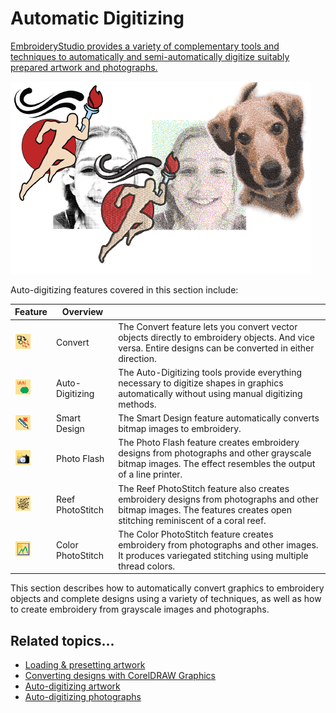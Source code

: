 # Automatic Digitizing

[EmbroideryStudio provides a variety of complementary tools and techniques to automatically and semi-automatically digitize suitably prepared artwork and photographs.](../../glossary/glossary)

![AutoDigitizingSample.png](assets/AutoDigitizingSample.png)

Auto-digitizing features covered in this section include:

| Feature                                                                    | Overview          |                                                                                                                                                                         |
| -------------------------------------------------------------------------- | ----------------- | ----------------------------------------------------------------------------------------------------------------------------------------------------------------------- |
| ![ConvertGraphicsToEmbroidery.png](assets/ConvertGraphicsToEmbroidery.png) | Convert           | The Convert feature lets you convert vector objects directly to embroidery objects. And vice versa. Entire designs can be converted in either direction.                |
| ![TatamiFillWithoutHoles.png](assets/TatamiFillWithoutHoles.png)           | Auto-Digitizing   | The Auto-Digitizing tools provide everything necessary to digitize shapes in graphics automatically without using manual digitizing methods.                            |
| ![SmartDesign.png](assets/SmartDesign.png)                                 | Smart Design      | The Smart Design feature automatically converts bitmap images to embroidery.                                                                                            |
| ![PhotoFlash.png](assets/PhotoFlash.png)                                   | Photo Flash       | The Photo Flash feature creates embroidery designs from photographs and other grayscale bitmap images. The effect resembles the output of a line printer.               |
| ![ReefPhotoStitch.png](assets/ReefPhotoStitch.png)                         | Reef PhotoStitch  | The Reef PhotoStitch feature also creates embroidery designs from photographs and other bitmap images. The features creates open stitching reminiscent of a coral reef. |
| ![ColorPhotoStitch.png](assets/ColorPhotoStitch.png)                       | Color PhotoStitch | The Color PhotoStitch feature creates embroidery from photographs and other images. It produces variegated stitching using multiple thread colors.                      |

This section describes how to automatically convert graphics to embroidery objects and complete designs using a variety of techniques, as well as how to create embroidery from grayscale images and photographs.

## Related topics...

- [Loading & presetting artwork](Loading_presetting_artwork)
- [Converting designs with CorelDRAW Graphics](Converting_designs_with_CorelDRAW_Graphics)
- [Auto-digitizing artwork](Auto-digitizing_artwork)
- [Auto-digitizing photographs](Auto-digitizing_photographs)
